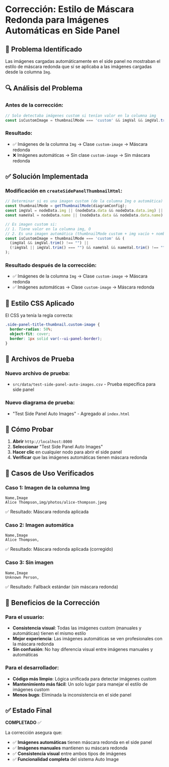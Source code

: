 # Corrección: Estilo de Máscara Redonda para Imágenes Automáticas en Side Panel

## 🎯 Problema Identificado

Las imágenes cargadas automáticamente en el side panel no mostraban el estilo de máscara redonda que sí se aplicaba a las imágenes cargadas desde la columna `Img`.

## 🔍 Análisis del Problema

### Antes de la corrección:
```javascript
// Solo detectaba imágenes custom si tenían valor en la columna img
const isCustomImage = thumbnailMode === 'custom' && imgVal && imgVal.trim() !== "";
```

### Resultado:
- ✅ Imágenes de la columna `Img` → Clase `custom-image` → Máscara redonda
- ❌ Imágenes automáticas → Sin clase `custom-image` → Sin máscara redonda

## ✅ Solución Implementada

### Modificación en `createSidePanelThumbnailHtml`:

```javascript
// Determinar si es una imagen custom (de la columna Img o automática)
const thumbnailMode = getThumbnailMode(diagramConfig);
const imgVal = nodeData.img || (nodeData.data && nodeData.data.img) || "";
const nameVal = nodeData.name || (nodeData.data && nodeData.data.name) || "";

// Es imagen custom si:
// 1. Tiene valor en la columna img, O
// 2. Es una imagen automática (thumbnailMode custom + img vacío + nombre válido)
const isCustomImage = thumbnailMode === 'custom' && (
  (imgVal && imgVal.trim() !== "") || 
  (!imgVal || imgVal.trim() === "") && nameVal && nameVal.trim() !== ""
);
```

### Resultado después de la corrección:
- ✅ Imágenes de la columna `Img` → Clase `custom-image` → Máscara redonda
- ✅ Imágenes automáticas → Clase `custom-image` → Máscara redonda

## 🎨 Estilo CSS Aplicado

El CSS ya tenía la regla correcta:

```css
.side-panel-title-thumbnail.custom-image {
  border-radius: 50%;
  object-fit: cover;
  border: 1px solid var(--ui-panel-border);
}
```

## 🧪 Archivos de Prueba

### Nuevo archivo de prueba:
- `src/data/test-side-panel-auto-images.csv` - Prueba específica para side panel

### Nuevo diagrama de prueba:
- "Test Side Panel Auto Images" - Agregado al `index.html`

## 🔧 Cómo Probar

1. **Abrir** `http://localhost:8000`
2. **Seleccionar** "Test Side Panel Auto Images"
3. **Hacer clic** en cualquier nodo para abrir el side panel
4. **Verificar** que las imágenes automáticas tienen máscara redonda

## 📝 Casos de Uso Verificados

### Caso 1: Imagen de la columna Img
```csv
Name,Image
Alice Thompson,img/photos/alice-thompson.jpeg
```
✅ Resultado: Máscara redonda aplicada

### Caso 2: Imagen automática
```csv
Name,Image
Alice Thompson,
```
✅ Resultado: Máscara redonda aplicada (corregido)

### Caso 3: Sin imagen
```csv
Name,Image
Unknown Person,
```
✅ Resultado: Fallback estándar (sin máscara redonda)

## 🎯 Beneficios de la Corrección

### Para el usuario:
- **Consistencia visual**: Todas las imágenes custom (manuales y automáticas) tienen el mismo estilo
- **Mejor experiencia**: Las imágenes automáticas se ven profesionales con la máscara redonda
- **Sin confusión**: No hay diferencia visual entre imágenes manuales y automáticas

### Para el desarrollador:
- **Código más limpio**: Lógica unificada para detectar imágenes custom
- **Mantenimiento más fácil**: Un solo lugar para manejar el estilo de imágenes custom
- **Menos bugs**: Eliminada la inconsistencia en el side panel

## ✅ Estado Final

**COMPLETADO** ✅

La corrección asegura que:
- ✅ **Imágenes automáticas** tienen máscara redonda en el side panel
- ✅ **Imágenes manuales** mantienen su máscara redonda
- ✅ **Consistencia visual** entre ambos tipos de imágenes
- ✅ **Funcionalidad completa** del sistema Auto Image 